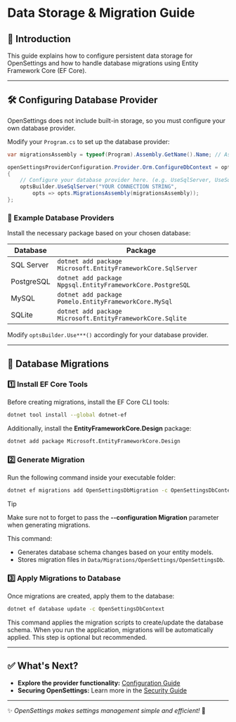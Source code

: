 # Data Storage & Migration Guide

## 📌 Introduction
This guide explains how to configure persistent data storage for OpenSettings and how to handle database migrations using Entity Framework Core (EF Core).

---

## 🛠 Configuring Database Provider
OpenSettings does not include built-in storage, so you must configure your own database provider.

Modify your `Program.cs` to set up the database provider:

```csharp
var migrationsAssembly = typeof(Program).Assembly.GetName().Name; // Assembly where the migrations are in

openSettingsProviderConfiguration.Provider.Orm.ConfigureDbContext = optsBuilder =>
{
    // Configure your database provider here. (e.g. UseSqlServer, UseSqlite, UseNpgsql, UseMySql, etc.)
    optsBuilder.UseSqlServer("YOUR CONNECTION STRING",
        opts => opts.MigrationsAssembly(migrationsAssembly));
};
```

### 🔹 Example Database Providers
Install the necessary package based on your chosen database:

| Database   | Package |
|------------|------------------------------------------------|
| SQL Server | `dotnet add package Microsoft.EntityFrameworkCore.SqlServer` |
| PostgreSQL | `dotnet add package Npgsql.EntityFrameworkCore.PostgreSQL` |
| MySQL      | `dotnet add package Pomelo.EntityFrameworkCore.MySql` |
| SQLite     | `dotnet add package Microsoft.EntityFrameworkCore.Sqlite` |

Modify `optsBuilder.Use***()` accordingly for your database provider.

---

## 🔧 Database Migrations
### 1️⃣ **Install EF Core Tools**
Before creating migrations, install the EF Core CLI tools:

```sh
dotnet tool install --global dotnet-ef
```

Additionally, install the **EntityFrameworkCore.Design** package:

```sh
dotnet add package Microsoft.EntityFrameworkCore.Design
```

### 2️⃣ **Generate Migration**
Run the following command inside your executable folder:

```sh
dotnet ef migrations add OpenSettingsDbMigration -c OpenSettingsDbContext -o Data/Migrations/OpenSettings/OpenSettingsDb --configuration Migration
```

> [!TIP]
> Make sure not to forget to pass the **--configuration Migration** parameter when generating migrations.

This command:
- Generates database schema changes based on your entity models.
- Stores migration files in `Data/Migrations/OpenSettings/OpenSettingsDb`.

### 3️⃣ **Apply Migrations to Database**
Once migrations are created, apply them to the database:

```sh
dotnet ef database update -c OpenSettingsDbContext
```

This command applies the migration scripts to create/update the database schema. When you run the application, migrations will be automatically applied. This step is optional but recommended.

---

## ✅ **What's Next?**

- **Explore the provider functionality:** [Configuration Guide](configuration-guide.md#provider-configuration)
- **Securing OpenSettings:** Learn more in the [Security Guide](security-guide.md)

---

✨ *OpenSettings makes settings management simple and efficient!* 🚀